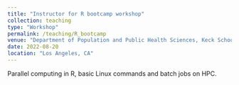 ```yaml
---
title: "Instructor for R bootcamp workshop"
collection: teaching
type: "Workshop"
permalink: /teaching/R_bootcamp
venue: "Department of Population and Public Health Sciences, Keck School of Medicine, USC"
date: 2022-08-20
location: "Los Angeles, CA"
---
```


Parallel computing in R, basic Linux commands and batch jobs on HPC.
